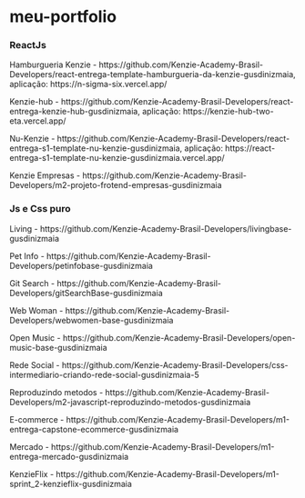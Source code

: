 # meu-portfolio

<h3>ReactJs</h3>

<p>Hamburgueria Kenzie - https://github.com/Kenzie-Academy-Brasil-Developers/react-entrega-template-hamburgueria-da-kenzie-gusdinizmaia, aplicação: https://n-sigma-six.vercel.app/</p>
<p>Kenzie-hub - https://github.com/Kenzie-Academy-Brasil-Developers/react-entrega-kenzie-hub-gusdinizmaia, aplicação: https://kenzie-hub-two-eta.vercel.app/</p>
<p>Nu-Kenzie - https://github.com/Kenzie-Academy-Brasil-Developers/react-entrega-s1-template-nu-kenzie-gusdinizmaia, aplicação: https://react-entrega-s1-template-nu-kenzie-gusdinizmaia.vercel.app/</p>
<p>Kenzie Empresas - https://github.com/Kenzie-Academy-Brasil-Developers/m2-projeto-frotend-empresas-gusdinizmaia</p>

<h3>Js e Css puro</h3>

<p>Living - https://github.com/Kenzie-Academy-Brasil-Developers/livingbase-gusdinizmaia</p>
<p>Pet Info - https://github.com/Kenzie-Academy-Brasil-Developers/petinfobase-gusdinizmaia</p>
<p>Git Search - https://github.com/Kenzie-Academy-Brasil-Developers/gitSearchBase-gusdinizmaia</p>
<p>Web Woman - https://github.com/Kenzie-Academy-Brasil-Developers/webwomen-base-gusdinizmaia</p>
<p>Open Music - https://github.com/Kenzie-Academy-Brasil-Developers/open-music-base-gusdinizmaia</p>
<p>Rede Social - https://github.com/Kenzie-Academy-Brasil-Developers/css-intermediario-criando-rede-social-gusdinizmaia-5</p>
<p>Reproduzindo metodos - https://github.com/Kenzie-Academy-Brasil-Developers/m2-javascript-reproduzindo-metodos-gusdinizmaia</p>
<p>E-commerce - https://github.com/Kenzie-Academy-Brasil-Developers/m1-entrega-capstone-ecommerce-gusdinizmaia</p>
<p>Mercado - https://github.com/Kenzie-Academy-Brasil-Developers/m1-entrega-mercado-gusdinizmaia</p>
<p>KenzieFlix - https://github.com/Kenzie-Academy-Brasil-Developers/m1-sprint_2-kenzieflix-gusdinizmaia</p>

